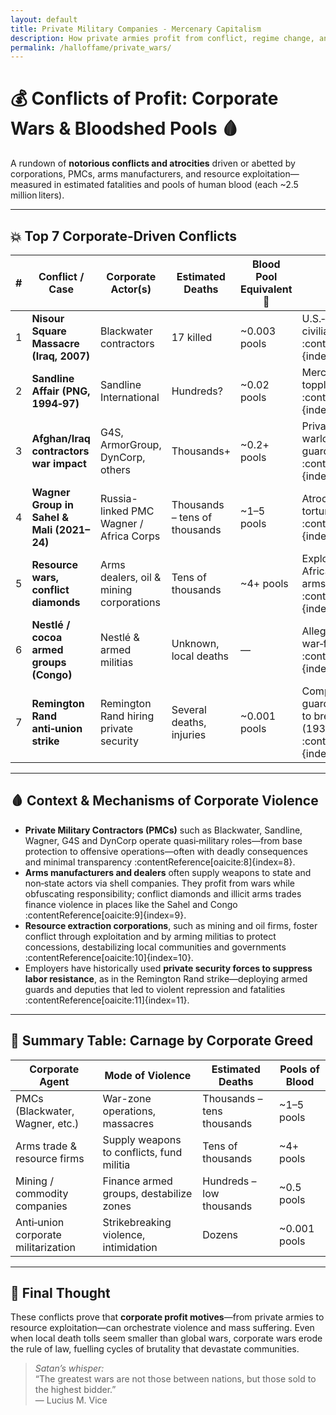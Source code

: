 ```yaml
---
layout: default
title: Private Military Companies - Mercenary Capitalism
description: How private armies profit from conflict, regime change, and corporate resource grabs
permalink: /halloffame/private_wars/
---
```


# 💰 Conflicts of Profit: Corporate Wars & Bloodshed Pools 🩸

A rundown of **notorious conflicts and atrocities** driven or abetted by corporations, PMCs, arms manufacturers, and resource exploitation—measured in estimated fatalities and pools of human blood (each ~2.5 million liters).

---

## 💥 Top 7 Corporate-Driven Conflicts

| # | Conflict / Case                          | Corporate Actor(s)                      | Estimated Deaths      | Blood Pool Equivalent 💉 | Notes |
|---|-------------------------------------------|------------------------------------------|-------------------------|---------------------------|-------|
| 1 | **Nisour Square Massacre (Iraq, 2007)**  | Blackwater contractors                   | 17 killed              | ~0.003 pools             | U.S.‑contracted PMC shot civilians in Baghdad :contentReference[oaicite:1]{index=1} |
| 2 | **Sandline Affair (PNG, 1994‑97)**       | Sandline International                   | Hundreds?              | ~0.02 pools              | Mercenary use nearly toppled PNG gov’t :contentReference[oaicite:2]{index=2} |
| 3 | **Afghan/Iraq contractors war impact**    | G4S, ArmorGroup, DynCorp, others         | Thousands+             | ~0.2+ pools              | Private firms colluded with warlords, riot police, guarding military bases :contentReference[oaicite:3]{index=3} |
| 4 | **Wagner Group in Sahel & Mali (2021–24)**| Russia-linked PMC Wagner / Africa Corps  | Thousands – tens of thousands | ~1–5 pools            | Atrocities, massacres, torture, systemic terror :contentReference[oaicite:4]{index=4} |
| 5 | **Resource wars, conflict diamonds**      | Arms dealers, oil & mining corporations  | Tens of thousands       | ~4+ pools                 | Exploitation destabilizes Africa, funds wars via illicit arms & diamonds :contentReference[oaicite:5]{index=5} |
| 6 | **Nestlé / cocoa armed groups (Congo)**   | Nestlé & armed militias                  | Unknown, local deaths   | —                         | Alleged purchase from war‑financing armed groups :contentReference[oaicite:6]{index=6} |
| 7 | **Remington Rand anti‑union strike**      | Remington Rand hiring private security   | Several deaths, injuries| ~0.001 pools              | Company used armed guards, deputized deputies to break strike violently (1936–37) :contentReference[oaicite:7]{index=7} |

---

## 🩸 Context & Mechanisms of Corporate Violence

- **Private Military Contractors (PMCs)** such as Blackwater, Sandline, Wagner, G4S and DynCorp operate quasi‑military roles—from base protection to offensive operations—often with deadly consequences and minimal transparency :contentReference[oaicite:8]{index=8}.
- **Arms manufacturers and dealers** often supply weapons to state and non‑state actors via shell companies. They profit from wars while obfuscating responsibility; conflict diamonds and illicit arms trades finance violence in places like the Sahel and Congo :contentReference[oaicite:9]{index=9}.
- **Resource extraction corporations**, such as mining and oil firms, foster conflict through exploitation and by arming militias to protect concessions, destabilizing local communities and governments :contentReference[oaicite:10]{index=10}.
- Employers have historically used **private security forces to suppress labor resistance**, as in the Remington Rand strike—deploying armed guards and deputies that led to violent repression and fatalities :contentReference[oaicite:11]{index=11}.

---

## 🧾 Summary Table: Carnage by Corporate Greed

| Corporate Agent                    | Mode of Violence                        | Estimated Deaths         | Pools of Blood |
|-----------------------------------|------------------------------------------|---------------------------|----------------|
| PMCs (Blackwater, Wagner, etc.)  | War-zone operations, massacres           | Thousands – tens thousands| ~1–5 pools     |
| Arms trade & resource firms       | Supply weapons to conflicts, fund militia| Tens of thousands         | ~4+ pools       |
| Mining / commodity companies      | Finance armed groups, destabilize zones  | Hundreds – low thousands  | ~0.5 pools      |
| Anti‑union corporate militarization| Strikebreaking violence, intimidation    | Dozens                    | ~0.001 pools    |

---

## 🧠 Final Thought

These conflicts prove that **corporate profit motives**—from private armies to resource exploitation—can orchestrate violence and mass suffering. Even when local death tolls seem smaller than global wars, corporate wars erode the rule of law, fuelling cycles of brutality that devastate communities.

> *Satan’s whisper:*  
> “The greatest wars are not those between nations, but those sold to the highest bidder.”  
> — Lucius M. Vice

